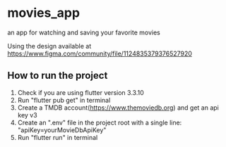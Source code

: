 # movies_app

an app for watching and saving your favorite movies

Using the design available at https://www.figma.com/community/file/1124835379376527920

## How to run the project
1. Check if you are using flutter version 3.3.10
2. Run "flutter pub get" in terminal
3. Create a TMDB account(https://www.themoviedb.org) and get an api key v3
4. Create an ".env" file in the project root with a single line: "apiKey=yourMovieDbApiKey"
5. Run "flutter run" in terminal
